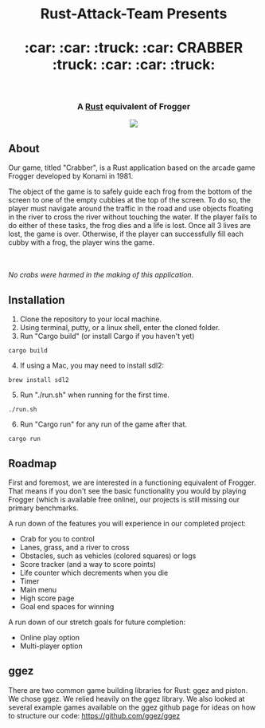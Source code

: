 <h1 align="center">
  Rust-Attack-Team Presents  <br /> <br />
  :car: :car: :truck: :car: CRABBER :truck: :car: :car: :truck:<br /> <br />
  <h3 align="center">
  A <a href="https://www.rust-lang.org/en-US/">Rust</a> equivalent of Frogger 
  </h3>
  <p align="center">
    <a href="https://opensource.org/licenses/MIT"><img src="https://img.shields.io/github/license/mashape/apistatus.svg"></a>
  </p>
</h1>

## About

Our game, titled "Crabber", is a Rust application based on the arcade game Frogger developed by Konami in 1981.  

The object of the game is to safely guide each frog from the bottom of the screen to one of the empty cubbies at the top of the screen. To do so, the player must navigate around the traffic in the road and use objects floating in the river to cross the river without touching the water. If the player fails to do either of these tasks, the frog dies and a life is lost.  Once all 3 lives are lost, the game is over.  Otherwise, if the player can successfully fill each cubby with a frog, the player wins the game.

<br /> <br />
*No crabs were harmed in the making of this application.*

## Installation
1.  Clone the repository to your local machine.
2.  Using terminal, putty, or a linux shell, enter the cloned folder.
3.  Run "Cargo build" (or install Cargo if you haven't yet)
```
cargo build
```
4.  If using a Mac, you may need to install sdl2:
```
brew install sdl2
```
5.  Run "./run.sh" when running for the first time.
```
./run.sh
```
6.  Run "Cargo run" for any run of the game after that.
```
cargo run
```

## Roadmap

First and foremost, we are interested in a functioning equivalent of Frogger.  That means if you don't see the basic functionality you would by playing Frogger (which is available free online), our projects is still missing our primary benchmarks.

A run down of the features you will experience in our completed project:
* Crab for you to control
* Lanes, grass, and a river to cross
* Obstacles, such as vehicles (colored squares) or logs
* Score tracker (and a way to score points)
* Life counter which decrements when you die
* Timer
* Main menu
* High score page
* Goal end spaces for winning

A run down of our stretch goals for future completion:
* Online play option
* Multi-player option

## ggez

There are two common game building libraries for Rust: ggez and piston.  We chose ggez.  We relied heavily on the ggez library.  We also looked at several example games available on the ggez github page for ideas on how to structure our code: https://github.com/ggez/ggez
